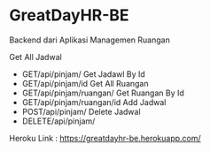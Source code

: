 # GreatDayHR-BE
Backend dari Aplikasi Managemen Ruangan

Get All Jadwal
- GET/api/pinjam/
Get Jadawl By Id
- GET/api/pinjam/id
Get All Ruangan
- GET/api/pinjam/ruangan/
Get Ruangan By Id
- GET/api/pinjam/ruangan/id
Add Jadwal
- POST/api/pinjam/
Delete Jadwal
- DELETE/api/pinjam/


Heroku Link : https://greatdayhr-be.herokuapp.com/
